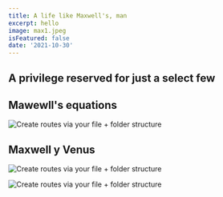 ```yaml
---
title: A life like Maxwell's, man
excerpt: hello
image: max1.jpeg
isFeatured: false
date: '2021-10-30'
---
```



## A privilege reserved for just a select few

## Mawewll's equations

![Create routes via your file + folder structure](max4.jpeg)


## Maxwell y Venus

![Create routes via your file + folder structure](max2.jpeg)


![Create routes via your file + folder structure](max3.jpeg)
